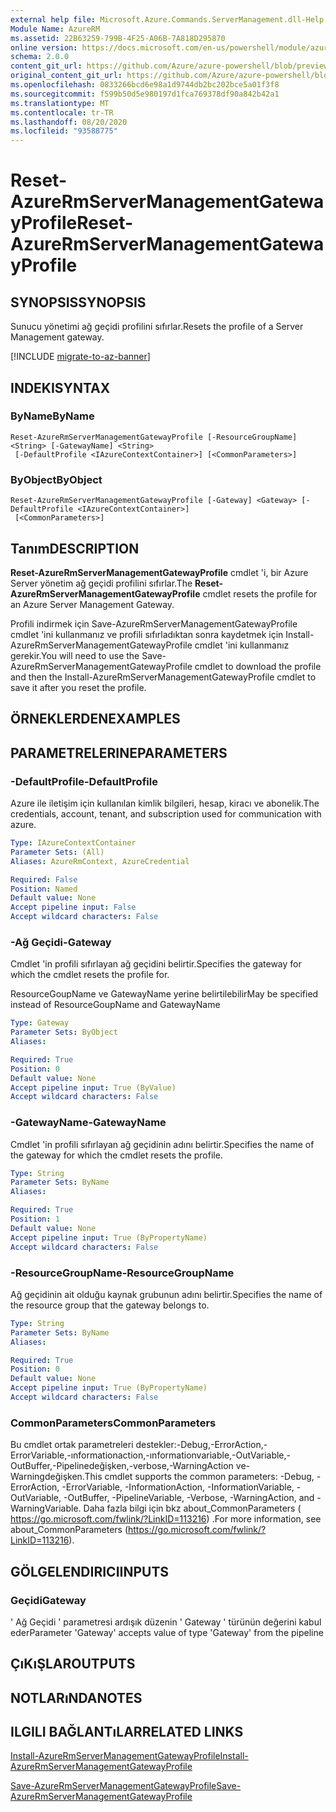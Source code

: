 ```yaml
---
external help file: Microsoft.Azure.Commands.ServerManagement.dll-Help.xml
Module Name: AzureRM
ms.assetid: 22B63259-799B-4F25-A06B-7A818D295870
online version: https://docs.microsoft.com/en-us/powershell/module/azurerm.servermanagement/reset-azurermservermanagementgatewayprofile
schema: 2.0.0
content_git_url: https://github.com/Azure/azure-powershell/blob/preview/src/ResourceManager/ServerManagement/Commands.ServerManagement/help/Reset-AzureRmServerManagementGatewayProfile.md
original_content_git_url: https://github.com/Azure/azure-powershell/blob/preview/src/ResourceManager/ServerManagement/Commands.ServerManagement/help/Reset-AzureRmServerManagementGatewayProfile.md
ms.openlocfilehash: 0833266bcd6e98a1d9744db2bc202bce5a01f3f8
ms.sourcegitcommit: f599b50d5e980197d1fca769378df90a842b42a1
ms.translationtype: MT
ms.contentlocale: tr-TR
ms.lasthandoff: 08/20/2020
ms.locfileid: "93588775"
---
```

# <span data-ttu-id="52f7e-101">Reset-AzureRmServerManagementGatewayProfile</span><span class="sxs-lookup"><span data-stu-id="52f7e-101">Reset-AzureRmServerManagementGatewayProfile</span></span>

## <span data-ttu-id="52f7e-102">SYNOPSIS</span><span class="sxs-lookup"><span data-stu-id="52f7e-102">SYNOPSIS</span></span>
<span data-ttu-id="52f7e-103">Sunucu yönetimi ağ geçidi profilini sıfırlar.</span><span class="sxs-lookup"><span data-stu-id="52f7e-103">Resets the profile of a Server Management gateway.</span></span>

[!INCLUDE [migrate-to-az-banner](../../includes/migrate-to-az-banner.md)]

## <span data-ttu-id="52f7e-104">INDEKI</span><span class="sxs-lookup"><span data-stu-id="52f7e-104">SYNTAX</span></span>

### <span data-ttu-id="52f7e-105">ByName</span><span class="sxs-lookup"><span data-stu-id="52f7e-105">ByName</span></span>
```
Reset-AzureRmServerManagementGatewayProfile [-ResourceGroupName] <String> [-GatewayName] <String>
 [-DefaultProfile <IAzureContextContainer>] [<CommonParameters>]
```

### <span data-ttu-id="52f7e-106">ByObject</span><span class="sxs-lookup"><span data-stu-id="52f7e-106">ByObject</span></span>
```
Reset-AzureRmServerManagementGatewayProfile [-Gateway] <Gateway> [-DefaultProfile <IAzureContextContainer>]
 [<CommonParameters>]
```

## <span data-ttu-id="52f7e-107">Tanım</span><span class="sxs-lookup"><span data-stu-id="52f7e-107">DESCRIPTION</span></span>
<span data-ttu-id="52f7e-108">**Reset-AzureRmServerManagementGatewayProfile** cmdlet 'i, bir Azure Server yönetim ağ geçidi profilini sıfırlar.</span><span class="sxs-lookup"><span data-stu-id="52f7e-108">The **Reset-AzureRmServerManagementGatewayProfile** cmdlet resets the profile for an Azure Server Management Gateway.</span></span>

<span data-ttu-id="52f7e-109">Profili indirmek için Save-AzureRmServerManagementGatewayProfile cmdlet 'ini kullanmanız ve profili sıfırladıktan sonra kaydetmek için Install-AzureRmServerManagementGatewayProfile cmdlet 'ini kullanmanız gerekir.</span><span class="sxs-lookup"><span data-stu-id="52f7e-109">You will need to use the Save-AzureRmServerManagementGatewayProfile cmdlet to download the profile and then the Install-AzureRmServerManagementGatewayProfile cmdlet to save it after you reset the profile.</span></span>

## <span data-ttu-id="52f7e-110">ÖRNEKLERDEN</span><span class="sxs-lookup"><span data-stu-id="52f7e-110">EXAMPLES</span></span>

## <span data-ttu-id="52f7e-111">PARAMETRELERINE</span><span class="sxs-lookup"><span data-stu-id="52f7e-111">PARAMETERS</span></span>

### <span data-ttu-id="52f7e-112">-DefaultProfile</span><span class="sxs-lookup"><span data-stu-id="52f7e-112">-DefaultProfile</span></span>
<span data-ttu-id="52f7e-113">Azure ile iletişim için kullanılan kimlik bilgileri, hesap, kiracı ve abonelik.</span><span class="sxs-lookup"><span data-stu-id="52f7e-113">The credentials, account, tenant, and subscription used for communication with azure.</span></span>

```yaml
Type: IAzureContextContainer
Parameter Sets: (All)
Aliases: AzureRmContext, AzureCredential

Required: False
Position: Named
Default value: None
Accept pipeline input: False
Accept wildcard characters: False
```

### <span data-ttu-id="52f7e-114">-Ağ Geçidi</span><span class="sxs-lookup"><span data-stu-id="52f7e-114">-Gateway</span></span>
<span data-ttu-id="52f7e-115">Cmdlet 'in profili sıfırlayan ağ geçidini belirtir.</span><span class="sxs-lookup"><span data-stu-id="52f7e-115">Specifies the gateway for which the cmdlet resets the profile for.</span></span>

<span data-ttu-id="52f7e-116">ResourceGoupName ve GatewayName yerine belirtilebilir</span><span class="sxs-lookup"><span data-stu-id="52f7e-116">May be specified instead of ResourceGoupName and GatewayName</span></span>

```yaml
Type: Gateway
Parameter Sets: ByObject
Aliases: 

Required: True
Position: 0
Default value: None
Accept pipeline input: True (ByValue)
Accept wildcard characters: False
```

### <span data-ttu-id="52f7e-117">-GatewayName</span><span class="sxs-lookup"><span data-stu-id="52f7e-117">-GatewayName</span></span>
<span data-ttu-id="52f7e-118">Cmdlet 'in profili sıfırlayan ağ geçidinin adını belirtir.</span><span class="sxs-lookup"><span data-stu-id="52f7e-118">Specifies the name of the gateway for which the cmdlet resets the profile.</span></span>

```yaml
Type: String
Parameter Sets: ByName
Aliases: 

Required: True
Position: 1
Default value: None
Accept pipeline input: True (ByPropertyName)
Accept wildcard characters: False
```

### <span data-ttu-id="52f7e-119">-ResourceGroupName</span><span class="sxs-lookup"><span data-stu-id="52f7e-119">-ResourceGroupName</span></span>
<span data-ttu-id="52f7e-120">Ağ geçidinin ait olduğu kaynak grubunun adını belirtir.</span><span class="sxs-lookup"><span data-stu-id="52f7e-120">Specifies the name of the resource group that the gateway belongs to.</span></span>

```yaml
Type: String
Parameter Sets: ByName
Aliases: 

Required: True
Position: 0
Default value: None
Accept pipeline input: True (ByPropertyName)
Accept wildcard characters: False
```

### <span data-ttu-id="52f7e-121">CommonParameters</span><span class="sxs-lookup"><span data-stu-id="52f7e-121">CommonParameters</span></span>
<span data-ttu-id="52f7e-122">Bu cmdlet ortak parametreleri destekler:-Debug,-ErrorAction,-ErrorVariable,-ınformationaction,-ınformationvariable,-OutVariable,-OutBuffer,-Pipelinedeğişken,-verbose,-WarningAction ve-Warningdeğişken.</span><span class="sxs-lookup"><span data-stu-id="52f7e-122">This cmdlet supports the common parameters: -Debug, -ErrorAction, -ErrorVariable, -InformationAction, -InformationVariable, -OutVariable, -OutBuffer, -PipelineVariable, -Verbose, -WarningAction, and -WarningVariable.</span></span> <span data-ttu-id="52f7e-123">Daha fazla bilgi için bkz about_CommonParameters ( https://go.microsoft.com/fwlink/?LinkID=113216) .</span><span class="sxs-lookup"><span data-stu-id="52f7e-123">For more information, see about_CommonParameters (https://go.microsoft.com/fwlink/?LinkID=113216).</span></span>

## <span data-ttu-id="52f7e-124">GÖLGELENDIRICI</span><span class="sxs-lookup"><span data-stu-id="52f7e-124">INPUTS</span></span>

### <span data-ttu-id="52f7e-125">Geçidi</span><span class="sxs-lookup"><span data-stu-id="52f7e-125">Gateway</span></span>
<span data-ttu-id="52f7e-126">' Ağ Geçidi ' parametresi ardışık düzenin ' Gateway ' türünün değerini kabul eder</span><span class="sxs-lookup"><span data-stu-id="52f7e-126">Parameter 'Gateway' accepts value of type 'Gateway' from the pipeline</span></span>

## <span data-ttu-id="52f7e-127">ÇıKıŞLAR</span><span class="sxs-lookup"><span data-stu-id="52f7e-127">OUTPUTS</span></span>

## <span data-ttu-id="52f7e-128">NOTLARıNDA</span><span class="sxs-lookup"><span data-stu-id="52f7e-128">NOTES</span></span>

## <span data-ttu-id="52f7e-129">ILGILI BAĞLANTıLAR</span><span class="sxs-lookup"><span data-stu-id="52f7e-129">RELATED LINKS</span></span>

[<span data-ttu-id="52f7e-130">Install-AzureRmServerManagementGatewayProfile</span><span class="sxs-lookup"><span data-stu-id="52f7e-130">Install-AzureRmServerManagementGatewayProfile</span></span>](./Install-AzureRmServerManagementGatewayProfile.md)

[<span data-ttu-id="52f7e-131">Save-AzureRmServerManagementGatewayProfile</span><span class="sxs-lookup"><span data-stu-id="52f7e-131">Save-AzureRmServerManagementGatewayProfile</span></span>](./Save-AzureRmServerManagementGatewayProfile.md)


